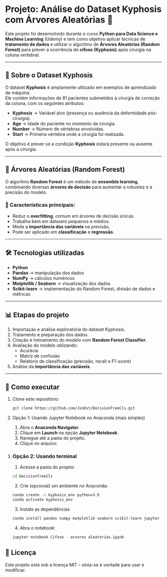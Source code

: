 # Projeto: Análise do Dataset Kyphosis com Árvores Aleatórias 🌳

Este projeto foi desenvolvido durante o curso **Python para Data Science e Machine Learning** (Udemy) e tem como objetivo aplicar técnicas de **tratamento de dados** e utilizar o algoritmo de **Árvores Aleatórias (Random Forest)** para prever a ocorrência de **cifose (Kyphosis)** após cirurgia na coluna vertebral.

---

## 📌 Sobre o Dataset Kyphosis
O dataset **Kyphosis** é amplamente utilizado em exemplos de aprendizado de máquina.  
Ele contém informações de 81 pacientes submetidos à cirurgia de correção da coluna, com os seguintes atributos:

- **Kyphosis** → Variável alvo (presença ou ausência da deformidade pós-cirurgia).  
- **Age** → Idade do paciente no momento da cirurgia.  
- **Number** → Número de vértebras envolvidas.  
- **Start** → Primeira vértebra onde a cirurgia foi realizada.

O objetivo é prever se a condição **Kyphosis** estará presente ou ausente após a cirurgia.

---

## 🌳 Árvores Aleatórias (Random Forest)
O algoritmo **Random Forest** é um método de **ensemble learning**, combinando diversas **árvores de decisão** para aumentar a robustez e a precisão do modelo.

### 🔑 Características principais:
- Reduz o **overfitting**, comum em árvores de decisão únicas.
- Trabalha bem em datasets pequenos e médios.
- Mede a **importância das variáveis** na previsão.
- Pode ser aplicado em **classificação** e **regressão**.

---

## 🛠️ Tecnologias utilizadas
- **Python**
- **Pandas** → manipulação dos dados  
- **NumPy** → cálculos numéricos  
- **Matplotlib / Seaborn** → visualização dos dados  
- **Scikit-learn** → implementação do Random Forest, divisão de dados e métricas  

---

## 📊 Etapas do projeto
1. Importação e análise exploratória do dataset Kyphosis.  
2. Tratamento e preparação dos dados.  
3. Criação e treinamento do modelo com **Random Forest Classifier**.  
4. Avaliação do modelo utilizando:
   - Acurácia  
   - Matriz de confusão  
   - Relatório de classificação (precisão, recall e F1-score)  
5. Análise da **importância das variáveis**.  

---

## 🚀 Como executar
1. Clone este repositório:
   ```bash
   git clone https://github.com/JsnEvt/DecisionTreeCls.git

2. Opção 1: Usando Jupyter Notebook no Anaconda (mais simples)
      1. Abra o **Anaconda Navigator**.  
      2. Clique em **Launch** na opção **Jupyter Notebook**.  
      3. Navegue até a pasta do projeto.  
      4. Clique no arquivo:

3. ### Opção 2: Usando terminal
      1. Acesse a pasta do projeto:
      ```bash
      cd DecisionTreeCls
      ```
      2. Crie (opcional) um ambiente no Anaconda:
      ```bash
      conda create -n kyphosis_env python=3.9
      conda activate kyphosis_env
      ```
      3. Instale as dependências
      ```bash
      conda install pandas numpy matplotlib seaborn scikit-learn jupyter
      ```
      4. Abra o notebook:
      ```bash
      jupyter notebook Cifose - arvores aleatorias.ipynb
      ```
      
## 📖 Licença
Este projeto está sob a licença MIT – sinta-se à vontade para usar e modificar.
